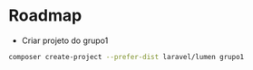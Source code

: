 # Roadmap

- Criar projeto do grupo1 

```sh
composer create-project --prefer-dist laravel/lumen grupo1
```
